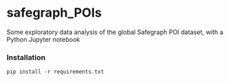# safegraph_POIs
Some exploratory data analysis of the global Safegraph POI dataset, with a Python Jupyter notebook

### Installation
`pip install -r requirements.txt`